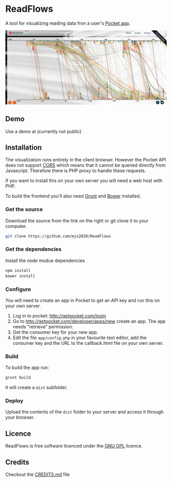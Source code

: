 # ReadFlows

A tool for visualizing reading data fron a user's [Pocket app](http://www.getpocket.com).

![Screenshot](ReadFlows.png)

## Demo

Use a demo at (currently not public)

## Installation

The visualization runs entirely in the client browser. However the Pocket API does not support
[CORS](https://en.wikipedia.org/wiki/Cross-origin_resource_sharing) which means that it cannot 
be queried directly from Javascript. Therefore there is PHP proxy to handle these requests.

If you want to install this on your own server you will need a web host with PHP.

To build the frontend you'll also need [Grunt](http://gruntjs.com) and [Bower](http://bower.io)
installed.

### Get the source

Download the source from the link on the right or git clone it to your computer.
```bash
git clone https://github.com/mjs2020/ReadFlows
```

### Get the dependencies

Install the node modue dependencies
```bash
npm install
bower install
```

### Configure
You will need to create an app in Pocket to get an API key and run this on your own server.

1. Log in to pocket: http://getpocket.com/login
2. Go to http://getpocket.com/developer/apps/new create an app. The app needs "retrieve" permission.
3. Get the consumer key for your new app.
4. Edit the file ```app/config.php``` in your favourite text editor, add the consumer key and the URL to the callback.html file on your own server.

### Build

To build the app run:
```bash
grunt build
```
It will create a ```dist``` subfolder.

### Deploy

Upload the contents of the ```dist``` folder to your server and access it through your browser.

## Licence

ReadFlows is free software licenced under the [GNU GPL](https://www.gnu.org/licenses/gpl.html) licence.

## Credits
Checkout the [CREDITS.md](CREDITS.md) file